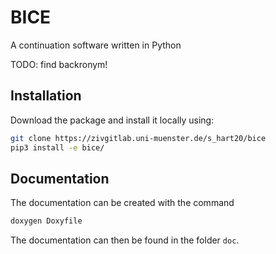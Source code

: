 # BICE

A continuation software written in Python

TODO: find backronym!

## Installation

Download the package and install it locally using:

```bash
git clone https://zivgitlab.uni-muenster.de/s_hart20/bice
pip3 install -e bice/
```

## Documentation

The documentation can be created with the command

```bash
doxygen Doxyfile
```

The documentation can then be found in the folder `doc`.
